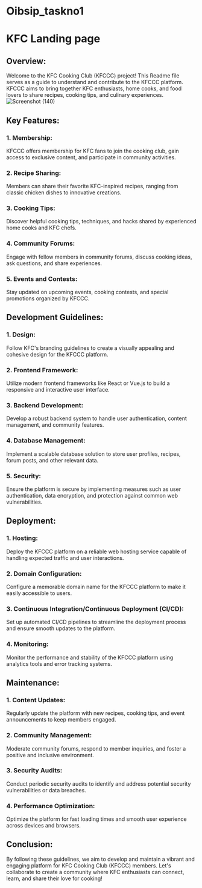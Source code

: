 # Oibsip_taskno1
# KFC Landing page

## Overview:
Welcome to the KFC Cooking Club (KFCCC) project! This Readme file serves as a guide to understand and contribute to the KFCCC platform. KFCCC aims to bring together KFC enthusiasts, home cooks, and food lovers to share recipes, cooking tips, and culinary experiences.
![Screenshot (140)](https://github.com/AnjanaChekuri7/Ooibsip_taskno1/assets/156013144/c606ddbb-93d0-491b-acb2-219a87f36e99)

## Key Features:

### 1. Membership:
KFCCC offers membership for KFC fans to join the cooking club, gain access to exclusive content, and participate in community activities.

### 2. Recipe Sharing:
Members can share their favorite KFC-inspired recipes, ranging from classic chicken dishes to innovative creations.

### 3. Cooking Tips:
Discover helpful cooking tips, techniques, and hacks shared by experienced home cooks and KFC chefs.

### 4. Community Forums:
Engage with fellow members in community forums, discuss cooking ideas, ask questions, and share experiences.

### 5. Events and Contests:
Stay updated on upcoming events, cooking contests, and special promotions organized by KFCCC.

## Development Guidelines:

### 1. Design:
Follow KFC's branding guidelines to create a visually appealing and cohesive design for the KFCCC platform.

### 2. Frontend Framework:
Utilize modern frontend frameworks like React or Vue.js to build a responsive and interactive user interface.

### 3. Backend Development:
Develop a robust backend system to handle user authentication, content management, and community features.

### 4. Database Management:
Implement a scalable database solution to store user profiles, recipes, forum posts, and other relevant data.

### 5. Security:
Ensure the platform is secure by implementing measures such as user authentication, data encryption, and protection against common web vulnerabilities.

## Deployment:

### 1. Hosting:
Deploy the KFCCC platform on a reliable web hosting service capable of handling expected traffic and user interactions.

### 2. Domain Configuration:
Configure a memorable domain name for the KFCCC platform to make it easily accessible to users.

### 3. Continuous Integration/Continuous Deployment (CI/CD):
Set up automated CI/CD pipelines to streamline the deployment process and ensure smooth updates to the platform.

### 4. Monitoring:
Monitor the performance and stability of the KFCCC platform using analytics tools and error tracking systems.

## Maintenance:

### 1. Content Updates:
Regularly update the platform with new recipes, cooking tips, and event announcements to keep members engaged.

### 2. Community Management:
Moderate community forums, respond to member inquiries, and foster a positive and inclusive environment.

### 3. Security Audits:
Conduct periodic security audits to identify and address potential security vulnerabilities or data breaches.

### 4. Performance Optimization:
Optimize the platform for fast loading times and smooth user experience across devices and browsers.

## Conclusion:
By following these guidelines, we aim to develop and maintain a vibrant and engaging platform for KFC Cooking Club (KFCCC) members. Let's collaborate to create a community where KFC enthusiasts can connect, learn, and share their love for cooking!

